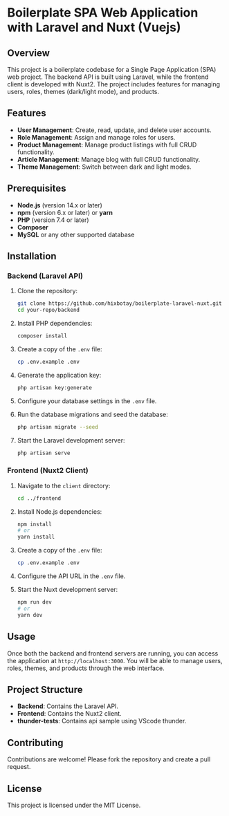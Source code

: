 # Boilerplate SPA Web Application with Laravel and Nuxt (Vuejs)

## Overview
This project is a boilerplate codebase for a Single Page Application (SPA) web project. The backend API is built using Laravel, while the frontend client is developed with Nuxt2. The project includes features for managing users, roles, themes (dark/light mode), and products.

## Features
- **User Management**: Create, read, update, and delete user accounts.
- **Role Management**: Assign and manage roles for users.
- **Product Management**: Manage product listings with full CRUD functionality.
- **Article Management**: Manage blog with full CRUD functionality.
- **Theme Management**: Switch between dark and light modes.

## Prerequisites
- **Node.js** (version 14.x or later)
- **npm** (version 6.x or later) or **yarn**
- **PHP** (version 7.4 or later)
- **Composer**
- **MySQL** or any other supported database

## Installation

### Backend (Laravel API)

1. Clone the repository:
    ```sh
    git clone https://github.com/hixbotay/boilerplate-laravel-nuxt.git
    cd your-repo/backend
    ```

2. Install PHP dependencies:
    ```sh
    composer install
    ```

3. Create a copy of the `.env` file:
    ```sh
    cp .env.example .env
    ```

4. Generate the application key:
    ```sh
    php artisan key:generate
    ```

5. Configure your database settings in the `.env` file.

6. Run the database migrations and seed the database:
    ```sh
    php artisan migrate --seed
    ```

7. Start the Laravel development server:
    ```sh
    php artisan serve
    ```

### Frontend (Nuxt2 Client)

1. Navigate to the `client` directory:
    ```sh
    cd ../frontend
    ```

2. Install Node.js dependencies:
    ```sh
    npm install
    # or
    yarn install
    ```

3. Create a copy of the `.env` file:
    ```sh
    cp .env.example .env
    ```

4. Configure the API URL in the `.env` file.

5. Start the Nuxt development server:
    ```sh
    npm run dev
    # or
    yarn dev
    ```

## Usage

Once both the backend and frontend servers are running, you can access the application at `http://localhost:3000`. You will be able to manage users, roles, themes, and products through the web interface.

## Project Structure

- **Backend**: Contains the Laravel API.
- **Frontend**: Contains the Nuxt2 client.
- **thunder-tests**: Contains api sample using VScode thunder.

## Contributing

Contributions are welcome! Please fork the repository and create a pull request.

## License

This project is licensed under the MIT License.
